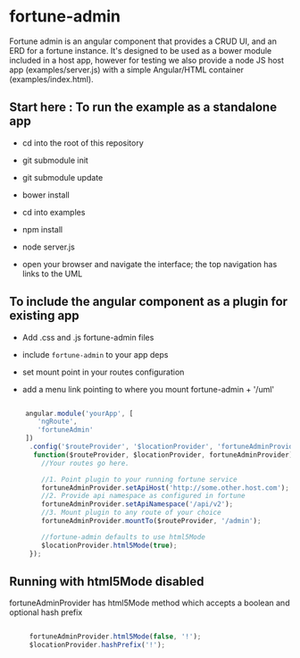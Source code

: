 fortune-admin
=============

Fortune admin is an angular component that provides a CRUD UI, and an ERD for a fortune instance. It's designed to be used as a bower module included in a host app, however for testing we also provide a node JS host app (examples/server.js) with a simple Angular/HTML container (examples/index.html).

## Start here : To run the example as a standalone app

* cd into the root of this repository

* git submodule init

* git submodule update

* bower install

* cd into examples

* npm install

* node server.js

* open your browser and navigate the interface; the top navigation has links to the UML

## To include the angular component as a plugin for existing app

* Add .css and .js fortune-admin files

* include `fortune-admin` to your app deps

* set mount point in your routes configuration

* add a menu link pointing to where you mount fortune-admin + '/uml'

```js

    angular.module('yourApp', [
       'ngRoute',
       'fortuneAdmin'
    ])
     .config('$routeProvider', '$locationProvider', 'fortuneAdminProvider',
      function($routeProvider, $locationProvider, fortuneAdminProvider){
        //Your routes go here.

        //1. Point plugin to your running fortune service
        fortuneAdminProvider.setApiHost('http://some.other.host.com');
        //2. Provide api namespace as configured in fortune
        fortuneAdminProvider.setApiNamespace('/api/v2');
        //3. Mount plugin to any route of your choice
        fortuneAdminProvider.mountTo($routeProvider, '/admin');

        //fortune-admin defaults to use html5Mode
        $locationProvider.html5Mode(true);
     });
```

## Running with html5Mode disabled

fortuneAdminProvider has html5Mode method which accepts a boolean and optional hash prefix

```js

     fortuneAdminProvider.html5Mode(false, '!');
     $locationProvider.hashPrefix('!');

```